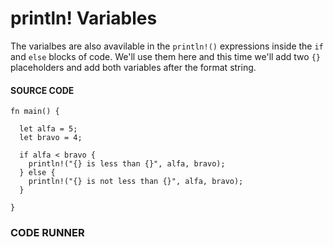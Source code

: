 # println! Variables

The varialbes are also avavilable in the
`println!()` expressions inside the `if`
and `else` blocks of code. We'll use them
here and this time we'll add two `{}`
placeholders and add both variables after
the format string.

#### SOURCE CODE

```rust, noplayground, EXAMPLE1
fn main() {

  let alfa = 5;
  let bravo = 4;

  if alfa < bravo {
    println!("{} is less than {}", alfa, bravo);
  } else {
    println!("{} is not less than {}", alfa, bravo);
  }

}
```

### CODE RUNNER

```rust, editable, CODE1

```
